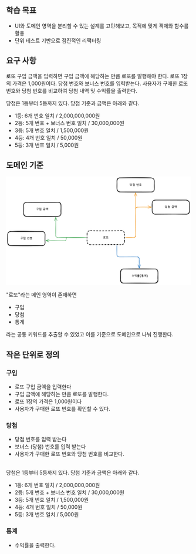 ## 학습 목표

- UI와 도메인 영역을 분리할 수 있는 설계를 고민해보고, 목적에 맞게 객체와 함수를 활용
- 단위 테스트 기반으로 점진적인 리팩터링

## 요구 사항

로또 구입 금액을 입력하면 구입 금액에 해당하는 만큼 로또를 발행해야 한다.
로또 1장의 가격은 1,000원이다.
당첨 번호와 보너스 번호를 입력받는다.
사용자가 구매한 로또 번호와 당첨 번호를 비교하여 당첨 내역 및 수익률을 출력한다.

당첨은 1등부터 5등까지 있다. 당첨 기준과 금액은 아래와 같다.

- 1등: 6개 번호 일치 / 2,000,000,000원
- 2등: 5개 번호 + 보너스 번호 일치 / 30,000,000원
- 3등: 5개 번호 일치 / 1,500,000원
- 4등: 4개 번호 일치 / 50,000원
- 5등: 3개 번호 일치 / 5,000원

## 도메인 기준

![도메인 관계도 사진](./domain_relation.png)

"로또"라는 메인 영역이 존재하면

- 구입
- 당첨
- 통계

라는 공통 키워드를 추출할 수 있었고
이를 기준으로 도메인으로 나눠 진행한다.

## 작은 단위로 정의

### 구입

- 로또 구입 금액을 입력한다
- 구입 금액에 해당하는 만큼 로또를 발행한다.
- 로또 1장의 가격은 1,000원이다
- 사용자가 구매한 로또 번호를 확인할 수 있다.

### 당첨

- 당첨 번호를 입력 받는다
- 보너스 (당첨) 번호를 입력 받는다
- 사용자가 구매한 로또 번호와 당첨 번호를 비교한다.

<br />
당첨은 1등부터 5등까지 있다. 당첨 기준과 금액은 아래와 같다.

- 1등: 6개 번호 일치 / 2,000,000,000원
- 2등: 5개 번호 + 보너스 번호 일치 / 30,000,000원
- 3등: 5개 번호 일치 / 1,500,000원
- 4등: 4개 번호 일치 / 50,000원
- 5등: 3개 번호 일치 / 5,000원

### 통계

- 수익률을 출력한다.
